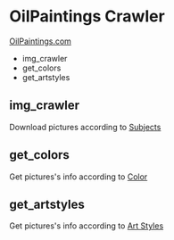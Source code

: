 # OilPaintings Crawler

[OilPaintings.com](https://www.oilpaintings.com/)
- img_crawler
- get_colors
- get_artstyles

## img_crawler
Download pictures according to [Subjects](https://www.oilpaintings.com/subjects)

## get_colors
Get pictures's info according to [Color](https://www.oilpaintings.com/colors)

## get_artstyles
Get pictures's info according to [Art Styles](https://www.oilpaintings.com/styles)